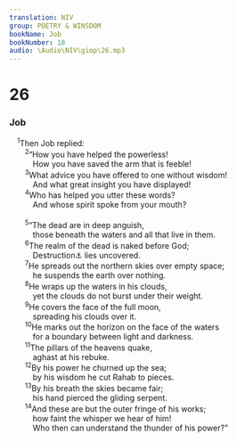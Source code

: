 ```yaml
---
translation: NIV
group: POETRY & WINSDOM
bookName: Job 
bookNumber: 18
audio: \Audio\NIV\giop\26.mp3
---
```


<div class="title"><h1>26</h1><h3>Job </h3></div>
<span class="verse giop_26_1"> <sup>1</sup>Then Job replied: <br/></span>
<span class="verse giop_26_2">  <sup>2</sup>“How you have helped the powerless! <br/>   How you have saved the arm that is feeble! <br/></span>
<span class="verse giop_26_3">  <sup>3</sup>What advice you have offered to one without wisdom! <br/>   And what great insight you have displayed! <br/></span>
<span class="verse giop_26_4">  <sup>4</sup>Who has helped you utter these words? <br/>   And whose spirit spoke from your mouth? <br/><br/></span>
<span class="verse giop_26_5">  <sup>5</sup>“The dead are in deep anguish, <br/>   those beneath the waters and all that live in them. <br/></span>
<span class="verse giop_26_6">  <sup>6</sup>The realm of the dead is naked before God; <br/>   Destruction<a data-toggle="tooltip" data-placement="bottom" title="Hebrew Abaddon">⚓</a> lies uncovered. <br/></span>
<span class="verse giop_26_7">  <sup>7</sup>He spreads out the northern skies over empty space; <br/>   he suspends the earth over nothing. <br/></span>
<span class="verse giop_26_8">  <sup>8</sup>He wraps up the waters in his clouds, <br/>   yet the clouds do not burst under their weight. <br/></span>
<span class="verse giop_26_9">  <sup>9</sup>He covers the face of the full moon, <br/>   spreading his clouds over it. <br/></span>
<span class="verse giop_26_10">  <sup>10</sup>He marks out the horizon on the face of the waters <br/>   for a boundary between light and darkness. <br/></span>
<span class="verse giop_26_11">  <sup>11</sup>The pillars of the heavens quake, <br/>   aghast at his rebuke. <br/></span>
<span class="verse giop_26_12">  <sup>12</sup>By his power he churned up the sea; <br/>   by his wisdom he cut Rahab to pieces. <br/></span>
<span class="verse giop_26_13">  <sup>13</sup>By his breath the skies became fair; <br/>   his hand pierced the gliding serpent. <br/></span>
<span class="verse giop_26_14">  <sup>14</sup>And these are but the outer fringe of his works; <br/>   how faint the whisper we hear of him! <br/>   Who then can understand the thunder of his power?” <br/></span>
